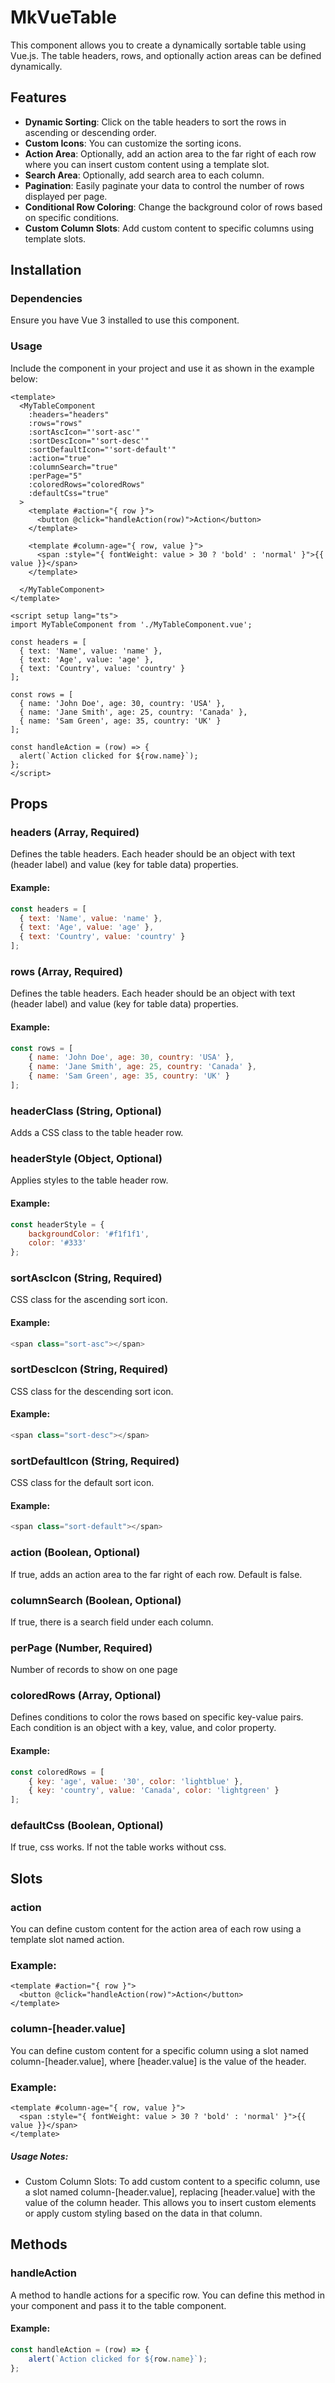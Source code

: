 # MkVueTable

This component allows you to create a dynamically sortable table using Vue.js. The table headers, rows, and optionally action areas can be defined dynamically.

## Features

- **Dynamic Sorting**: Click on the table headers to sort the rows in ascending or descending order.
- **Custom Icons**: You can customize the sorting icons.
- **Action Area**: Optionally, add an action area to the far right of each row where you can insert custom content using a template slot.
- **Search Area**: Optionally, add search area to each column.
- **Pagination**: Easily paginate your data to control the number of rows displayed per page.
- **Conditional Row Coloring**: Change the background color of rows based on specific conditions.
- **Custom Column Slots**: Add custom content to specific columns using template slots.


## Installation

### Dependencies

Ensure you have Vue 3 installed to use this component.

### Usage

Include the component in your project and use it as shown in the example below:

```vue
<template>
  <MyTableComponent
    :headers="headers"
    :rows="rows"
    :sortAscIcon="'sort-asc'"
    :sortDescIcon="'sort-desc'"
    :sortDefaultIcon="'sort-default'"
    :action="true"
    :columnSearch="true"
    :perPage="5"
    :coloredRows="coloredRows"
    :defaultCss="true"
  >
    <template #action="{ row }">
      <button @click="handleAction(row)">Action</button>
    </template>
    
    <template #column-age="{ row, value }">
      <span :style="{ fontWeight: value > 30 ? 'bold' : 'normal' }">{{ value }}</span>
    </template>
    
  </MyTableComponent>
</template>

<script setup lang="ts">
import MyTableComponent from './MyTableComponent.vue';

const headers = [
  { text: 'Name', value: 'name' },
  { text: 'Age', value: 'age' },
  { text: 'Country', value: 'country' }
];

const rows = [
  { name: 'John Doe', age: 30, country: 'USA' },
  { name: 'Jane Smith', age: 25, country: 'Canada' },
  { name: 'Sam Green', age: 35, country: 'UK' }
];

const handleAction = (row) => {
  alert(`Action clicked for ${row.name}`);
};
</script>
```
## Props
### headers (Array, Required)
Defines the table headers. Each header should be an object with text (header label) and value (key for table data) properties.

#### Example:

```js
const headers = [
  { text: 'Name', value: 'name' },
  { text: 'Age', value: 'age' },
  { text: 'Country', value: 'country' }
];
```

### rows (Array, Required)
Defines the table headers. Each header should be an object with text (header label) and value (key for table data) properties.

#### Example:

```js
const rows = [
    { name: 'John Doe', age: 30, country: 'USA' },
    { name: 'Jane Smith', age: 25, country: 'Canada' },
    { name: 'Sam Green', age: 35, country: 'UK' }
];
```
### headerClass (String, Optional)
Adds a CSS class to the table header row.

### headerStyle (Object, Optional)
Applies styles to the table header row.
#### Example:
```js
const headerStyle = {
    backgroundColor: '#f1f1f1',
    color: '#333'
};
```

### sortAscIcon (String, Required)
CSS class for the ascending sort icon.
#### Example:
```js
<span class="sort-asc"></span>
```
### sortDescIcon (String, Required)
CSS class for the descending sort icon.
#### Example:
```js
<span class="sort-desc"></span>
```

### sortDefaultIcon (String, Required)
CSS class for the default sort icon.
#### Example:
```js
<span class="sort-default"></span>
```
### action (Boolean, Optional)
If true, adds an action area to the far right of each row. Default is false.

### columnSearch (Boolean, Optional)
If true, there is a search field under each column.

### perPage (Number, Required)
Number of records to show on one page

### coloredRows (Array, Optional)
Defines conditions to color the rows based on specific key-value pairs. Each condition is an object with a key, value, and color property.
#### Example:
```js
const coloredRows = [
    { key: 'age', value: '30', color: 'lightblue' },
    { key: 'country', value: 'Canada', color: 'lightgreen' }
];
```

### defaultCss (Boolean, Optional)
If true, css works. If not the table works without css.

## Slots
### action
You can define custom content for the action area of each row using a template slot named action.

### Example: 
```vue
<template #action="{ row }">
  <button @click="handleAction(row)">Action</button>
</template>
```
### column-[header.value]
You can define custom content for a specific column using a slot named column-[header.value], where [header.value] is the value of the header.
### Example:
```vue
<template #column-age="{ row, value }">
  <span :style="{ fontWeight: value > 30 ? 'bold' : 'normal' }">{{ value }}</span>
</template>

```
##### Usage Notes:
- Custom Column Slots: To add custom content to a specific column, use a slot named column-[header.value], replacing [header.value] with the value of the column header. This allows you to insert custom elements or apply custom styling based on the data in that column.
## Methods
### handleAction
A method to handle actions for a specific row. You can define this method in your component and pass it to the table component.
#### Example:
```js
const handleAction = (row) => {
    alert(`Action clicked for ${row.name}`);
};
```
